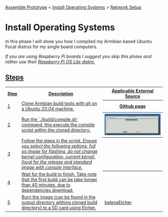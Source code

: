 <a href="https://github.com/coenraadhuman/docker-arm-cluster/blob/master/documentation/1-assemble-prototype.md">Assemble Prototype</a> < <a href="https://github.com/coenraadhuman/docker-arm-cluster/blob/master/documentation/2-install-os.md">Install Operating Systems</a> > <a href="https://github.com/coenraadhuman/docker-arm-cluster/blob/master/documentation/3-network-setup.md">Network Setup</a>

# Install Operating Systems
In this phase I will show you how I compiled my Armbian based Ubuntu Focal distros for my single board computers.

_If you are using Raspberry Pi boards I suggest you skip this phase and rather use their <a href="https://www.raspberrypi.org/downloads/raspberry-pi-os/">Raspberry Pi OS Lite distro._

## Steps 

<table>
  <tr>
    <th>Step</th>
    <th>Description</th>
    <th>Applicable External Source</th>
  </tr>
  <tr>
    <td>1</td>
    <td>Clone Armbian build tools with git on a Ubuntu 20.04 machine.</td>
    <th><a href="https://github.com/armbian/build">Github page</a></th>
  </tr>
  <tr>
    <td>2</td>
    <td>Run the `./build/compile.sh` command, this execute the compile script within the cloned directory.</td>
    <th><img src="../images/armbian-build-tools.gif" alt="Armbian logo" width="100%"></th>
  </tr>
  <tr>
    <td>3</td>
    <td>Follow the steps in the script. <i>Ensure you select the following options: full os image for flashing, do not change kernel configuration, current kernel, focal for the release and standard image with console interface.</i></td>
    <th></th>
  </tr>
  <tr>
    <td>4</td>
    <td>Wait for the build to finish. Take note that the first build can be take longer than 40 minutes, due to dependencies download.</td>
    <th></th>
  </tr>
  <tr>
    <td>5</td>
    <td>Burn the image (can be found in the output directory withing cloned build directory) to a SD card using Etcher.</td>
    <td><a href="https://www.balena.io/etcher/">balenaEtcher</a></td>
  </tr>
</table>
